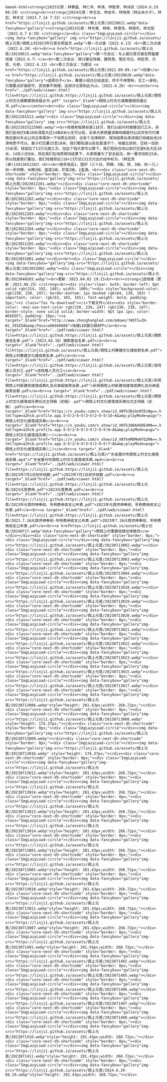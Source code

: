 `Gmeek-html<strong>💠2025元首：林攀盛、林仁丰、林清、林胜贤、林诗武（2024.6.29 08:29）</strong><br><strong>💠2024元首：林文龙、林友华、林晓雨（林业余大子）、林宏、林东文（2023.7.14 7:32）</strong><br><a href="https://linji1.github.io/assets/倜上元首/20220621.webp"data-fancybox="gallery"><strong>💠2023元首：林东葵、林继、林港浩、林俊杰、林文挺（2022.6.7 6:39）</strong></a><div class="ImgLazyLoad-circle"></div><img data-fancybox="gallery" img-src="https://linji1.github.io/assets/倜上元首/倜傥上村2023年元首合照留念.webp">第一次点香（2022.6.13）<br>第二次点香（2022.6.26）<br><br><a href="https://linji1.github.io/assets/倜上元首/20220613.webp"data-fancybox="gallery">第一次会议：与上届元首交接及预备建戏楼（2022.6.7）</a><br>第二次会议：商讨建设戏楼，建筑商，管区书记，林宏贤，元首，元老。（2022.6.13）<br>第三次会议：为建设 <a href="https://linji1.github.io/assets/倜上元首/2022.09.09.rar">戏楼</a> <a href="https://linji1.github.io/assets/倜上元首/20220626.webp"data-fancybox="gallery">选择日子</a>，筹建小组也已经选定，终于不用管帐，无工一身轻。只需要点好香即可，其他事不用理。这部分记录到此为止。（2022.6.26）<br><center><a href="../pdf/web/viewer.html?file=https://linji1.github.https://linji1.github.io/assets/倜上元首/倜傥上村文化楼筹建捐资倡议书.pdf" target="_blank">倜傥上村文化楼筹建捐资倡议书.pdf</a></center><br><div class="ImgLazyLoad-circle"></div><img data-fancybox="gallery" img-src="https://linji1.github.io/assets/倜上元首/2022101513.webp"><div class="ImgLazyLoad-circle"></div><img data-fancybox="gallery" img-src="https://linji1.github.io/assets/倜上元首/20221025223905.webp"><br>戏楼老板竟标是118万，我们以前问村做建设们工头，讲我们处地打6条10米深度大庄14条8米小庄可以啦，后来大家商量讲做戏楼是村以后世世代代事情还是叫专业公司过来探测一下地质比较好，也有个法律保护，探测结果出来讲我们戏楼处地10深地质不可以，最少打庄要15至18米，我们都知道以前处是溏子个，地基比较软，庄统一加到15米深，钱就加了13万元施工方，加这个钱大家可以算下，我们招标合同以前打庄是6支大庄10米，14支小庄8米，现在我们在地质探测结果下，大家商量为了安全起见，统一要求加到15米，所以钱是我们要出，我们戏楼现在118+13万总131元付出价给中标方。（林宏贤(弟)13413652282）<br><br>做年用品1，围炉（三十日，冞粺，3碗。饼，3碗。肉一刀。）初一早供粺，米粺2碗，盘菜2碗，芹菜2碗，2盅酒。<br><div class="core-next-dh-shortcode" style="border: 0px;"><div class="ImgLazyLoad-circle"></div><img data-fancybox="gallery"img-src="https://linji1.github.io/assets/倜上元首/2023012201.webp"></div><div class="core-next-dh-shortcode" style="border: 0px;"><div class="ImgLazyLoad-circle"></div><img data-fancybox="gallery"img-src="https://linji1.github.io/assets/倜上元首/2023012202.webp"></div><div class="core-next-dh-shortcode" style="border: 0px;"><div class="ImgLazyLoad-circle"></div><img data-fancybox="gallery"img-src="https://linji1.github.io/assets/倜上元首/2023012203.webp"></div><div class="core-next-dh-shortcode" style="border: 0px;"><div class="ImgLazyLoad-circle"></div><img data-fancybox="gallery"img-src="https://linji1.github.io/assets/倜上元首/2023012204.webp"></div><div class="core-next-dh-shortcode" style="border: 0px;"><div class="ImgLazyLoad-circle"></div><img data-fancybox="gallery"img-src="https://linji1.github.io/assets/倜上元首/2023012205.webp"></div><div class="core-next-dh-shortcode" style="border: 0px;"><div class="ImgLazyLoad-circle"></div><img data-fancybox="gallery"img-src="https://linji1.github.io/assets/倜上元首/2023031001.webp"></div><br><div class="ImgLazyLoad-circle"></div><img data-fancybox="gallery"img-src="https://linji1.github.io/assets/倜上元首/2023031002.webp"><div class="ImgLazyLoad-circle"></div><img data-fancybox="gallery"img-src="https://linji1.github.io/assets/倜上元首/2023040203.webp"><br>更新：2023.04.02 19:21<br><br><strong>💠进戏楼（更新：2023.06.25）</strong><br><div style="clear: both; border-left: 0pt solid rgb(214, 192, 148); width: 100%;"><div style="background-color: rgb(230, 238, 247); border-bottom: 1px dashed rgb(64, 138, 183) ! important; color: rgb(63, 103, 165); font-weight: bold; padding: 5px;"><i class="fas fa-download"></i>下载文件</div><div style="border-color: -moz-use-text-color rgb(230, 238, 247) rgb(230, 238, 247); border-style: none solid solid; border-width: 0pt 1px 1px; color: #E6EEF7; padding: 10px;"><a target="_blank"href="http://www.zhonghangled.com/mdown/?WIFI=ZH-W1_391E5A&amp;Pass=a66668888">戏楼LED展示屏APP</a><br><a target="_blank"href="../pdf/web/viewer.html?file=https://linji1.github.https://linji1.github.io/assets/倜上元首/捐款接龙名单.pdf">（2023.04.18）捐款接龙名单.pdf</a><br><a target="_blank"href="../pdf/web/viewer.html?filhttps://linji1.github.io/assets/倜上元首/倜傥上村筹建文化楼收款名单.pdf">倜傥上村筹建文化楼收款名单.pdf</a><br><a target="_blank"href="../pdf/web/viewer.html?file=https://linji1.github.https://linji1.github.io/assets/倜上元首/进戏楼人员分工.pdf">进戏楼人员分工</a><br><a target="_blank"href="../pdf/web/viewer.html?file=https://linji1.github.https://linji1.github.io/assets/倜上元首/庆祝倜傥上村新建戏楼落成典礼及兄弟姐妹聚会歌.pdf">庆祝倜傥上村新建戏楼落成典礼及兄弟姐妹聚会歌.pdf</a><br><a target="_blank"href="../pdf/web/viewer.html?file=https://linji1.github.https://linji1.github.io/assets/倜上元首/倜傥上村文化楼落成庆典仪式主持稿（初稿）.pdf">倜傥上村文化楼落成庆典仪式主持稿（初稿）.pdf</a><br><a target="_blank"href="https://v.youku.com/v_show/id_XNTk3NjQxNTExNg==.html?spm=a2hcb.profile.app.5~5!2~5~5!3~5!2~5~5!16~A&amp;playMode=pugv">倜傥上村文化楼落成庆典</a><br><a target="_blank"href="https://v.youku.com/v_show/id_XNTk3ODA4ODE4MA==.html?spm=a2hcb.profile.app.5~5!2~5~5!3~5!2~5~5!8~A&amp;playMode=pugv">倜傥上村文化楼落成庆典(一)</a><br><a target="_blank"href="https://v.youku.com/v_show/id_XNTk4MDMwNTQ2MA==.html?spm=a2hcb.profile.app.5~5!2~5~5!3~5!2~5~5!7~A&amp;playMode=pugv">倜傥上村文化楼落成庆典(二)</a><br><a target="_blank" href="https://linji1.github.io/assets/倜上元首/广东省雷州市倜傥上村文化楼落成庆典.mp4">广东省雷州市倜傥上村文化楼落成庆典.mp4</a><br><a target="_blank"href="../pdf/web/viewer.html?file=https://linji1.github.https://linji1.github.io/assets/倜上元首/2023年7月1日初步结数.pdf">2023年7月1日初步结数.pdf</a><br><a target="_blank"href="../pdf/web/viewer.html?file=https://linji1.github.https://linji1.github.io/assets/倜上元首/2023元首费用.pdf">2023元首费用.pdf</a><br><a target="_blank"href="../pdf/web/viewer.html?file=https://linji1.github.https://linji1.github.io/assets/倜上元首/2023年元首供神奉祀、年例费用收支公布表.pdf">2023年元首供神奉祀、年例费用收支公布表.pdf</a><br><a target="_blank"href="../pdf/web/viewer.html?file=https://linji1.github.https://linji1.github.io/assets/倜上元首/2023.7.16元首供神奉祀-年例费用收支公布表.pdf">2023年7.16元首供神奉祀、年例费用收支公布表.pdf</a><br><a hrefhttps://linji1.github.io/assets/倜上元首/20240717.webp"data-fancybox="gallery">倜傥上村重建戏楼总体数目</a></div></div><div class="core-next-dh-shortcode" style="border: 0px;"><div class="ImgLazyLoad-circle"></div><img data-fancybox="gallery"img-src="https://linji1.github.io/assets/倜上元首/20230713002.webp"></div><div class="core-next-dh-shortcode" style="border: 0px;"><div class="ImgLazyLoad-circle"></div><img data-fancybox="gallery"img-src="https://linji1.github.io/assets/倜上元首/20230713003.webp"></div><div class="core-next-dh-shortcode" style="border: 0px;"><div class="ImgLazyLoad-circle"></div><img data-fancybox="gallery"img-src="https://linji1.github.io/assets/倜上元首/20230713004.webp"></div><div class="core-next-dh-shortcode" style="border: 0px;"><div class="ImgLazyLoad-circle"></div><img data-fancybox="gallery"img-src="https://linji1.github.io/assets/倜上元首/20230713018.webp"></div><div class="core-next-dh-shortcode" style="border: 0px;"><div class="ImgLazyLoad-circle"></div><img data-fancybox="gallery"img-src="https://linji1.github.io/assets/倜上元首/20230713019.webp"></div><div class="core-next-dh-shortcode" style="border: 0px;"><div class="ImgLazyLoad-circle"></div><img data-fancybox="gallery"img-src="https://linji1.github.io/assets/倜上元首/20230713020.webp"></div><div class="core-next-dh-shortcode" style="border: 0px;"><div class="ImgLazyLoad-circle"></div><img data-fancybox="gallery"img-src="https://linji1.github.io/assets/倜上元首/20230713021.webp"></div><div class="core-next-dh-shortcode" style="border: 0px;"><div class="ImgLazyLoad-circle"></div><img data-fancybox="gallery"img-src="https://linji1.github.io/assets/倜上元首/20230713022.webp"></div><div class="core-next-dh-shortcode" style="border: 0px;"><div class="ImgLazyLoad-circle"></div><img data-fancybox="gallery"img-src="https://linji1.github.io/assets/倜上元首/20230713023.webp"></div><div class="core-next-dh-shortcode" style="border: 0px;"><div class="ImgLazyLoad-circle"></div><img data-fancybox="gallery"img-src="https://linji1.github.io/assets/倜上元首/20230713015.webp"></div><div class="core-next-dh-shortcode" style="border: 0px;"><div class="ImgLazyLoad-circle"></div><img data-fancybox="gallery"img-src="https://linji1.github.io/assets/倜上元首/20230713017.webp"></div><div class="core-next-dh-shortcode" style="border: 0px;"><div class="ImgLazyLoad-circle"></div><img data-fancybox="gallery"img-src="https://linji1.github.io/assets/倜上元首/20230713006.webp"style="height: 201.43px;width: 268.72px;"></div><div class="core-next-dh-shortcode" style="border: 0px;"><div class="ImgLazyLoad-circle"></div><img data-fancybox="gallery"img-src="https://linji1.github.io/assets/倜上元首/20230713008.webp" style="height: 174.37px;"></div><div class="core-next-dh-shortcode" style="border: 0px;"><div class="ImgLazyLoad-circle"></div><img data-fancybox="gallery"img-src="https://linji1.github.io/assets/倜上元首/20230713009.webp"></div><div class="core-next-dh-shortcode" style="border: 0px;"><div class="ImgLazyLoad-circle"></div><img data-fancybox="gallery"img-src="https://linji1.github.io/assets/倜上元首/20230713016.webp" style="height: 174.37px;"></div><div class="core-next-dh-shortcode" style="border: 0px;"><div class="ImgLazyLoad-circle"></div><img data-fancybox="gallery"img-src="https://linji1.github.io/assets/倜上元首/20230713012.webp"style="height: 201.43px;width: 268.72px;"></div><div class="core-next-dh-shortcode" style="border: 0px;"><div class="ImgLazyLoad-circle"></div><img data-fancybox="gallery"img-src="https://linji1.github.io/assets/倜上元首/20230713024.webp"style="height: 201.43px;width: 268.72px;"></div><div class="core-next-dh-shortcode" style="border: 0px;"><div class="ImgLazyLoad-circle"></div><img data-fancybox="gallery"img-src="https://linji1.github.io/assets/倜上元首/20230713013.webp"style="height: 201.43px;width: 268.72px;"></div><div class="core-next-dh-shortcode" style="border: 0px;"><div class="ImgLazyLoad-circle"></div><img data-fancybox="gallery"img-src="https://linji1.github.io/assets/倜上元首/20230713014.webp"style="height: 201.43px;width: 268.72px;"></div><div class="core-next-dh-shortcode" style="border: 0px;"><div class="ImgLazyLoad-circle"></div><img data-fancybox="gallery"img-src="https://linji1.github.io/assets/倜上元首/20230713001.webp"style="height: 201.43px;width: 268.72px;"></div><div class="core-next-dh-shortcode" style="border: 0px;"><div class="ImgLazyLoad-circle"></div><img data-fancybox="gallery"img-src="https://linji1.github.io/assets/倜上元首/20230713005.webp"style="height: 201.43px;width: 268.72px;"></div><div class="core-next-dh-shortcode" style="border: 0px;"><div class="ImgLazyLoad-circle"></div><img data-fancybox="gallery"img-src="https://linji1.github.io/assets/倜上元首/20230713010.webp"style="height: 201.43px;width: 268.72px;"></div><div class="core-next-dh-shortcode" style="border: 0px;"><div class="ImgLazyLoad-circle"></div><img data-fancybox="gallery"img-src="https://linji1.github.io/assets/倜上元首/20230713011.webp"style="height: 201.43px;width: 268.72px;"></div><div class="core-next-dh-shortcode" style="border: 0px;"><div class="ImgLazyLoad-circle"></div><img data-fancybox="gallery"img-src="https://linji1.github.io/assets/倜上元首/20230713007.webp"style="height: 201.43px;width: 268.72px;"></div><div class="core-next-dh-shortcode" style="border: 0px;"><div class="ImgLazyLoad-circle"></div><img data-fancybox="gallery"img-src="https://linji1.github.io/assets/倜上元首/2023071401.webp"style="height: 201.54px;width: 268.72px;"></div><div class="core-next-dh-shortcode" style="border: 0px;"><div class="ImgLazyLoad-circle"></div><img data-fancybox="gallery"img-src="https://linji1.github.io/assets/倜上元首/2023071402.webp"></div><div class="core-next-dh-shortcode" style="border: 0px;"><div class="ImgLazyLoad-circle"></div><img data-fancybox="gallery"img-src="https://linji1.github.io/assets/倜上元首/2023071405.webp"></div><div class="core-next-dh-shortcode" style="border: 0px;"><div class="ImgLazyLoad-circle"></div><img data-fancybox="gallery"img-src="https://linji1.github.io/assets/倜上元首/2023071406.webp"></div><div class="core-next-dh-shortcode" style="border: 0px;"><div class="ImgLazyLoad-circle"></div><img data-fancybox="gallery"img-src="https://linji1.github.io/assets/倜上元首/2023071407.webp"></div><div class="core-next-dh-shortcode" style="border: 0px;"><div class="ImgLazyLoad-circle"></div><img data-fancybox="gallery"img-src="https://linji1.github.io/assets/倜上元首/2023071408.webp"></div><div class="core-next-dh-shortcode" style="border: 0px;"><div class="ImgLazyLoad-circle"></div><img data-fancybox="gallery"img-src="https://linji1.github.io/assets/倜上元首/2023071410.webp"style="height: 201.43px;width: 268.72px;"></div><div class="core-next-dh-shortcode" style="border: 0px;"><div class="ImgLazyLoad-circle"></div><img data-fancybox="gallery"img-src="https://linji1.github.io/assets/倜上元首/2023071411.webp"style="height: 201.43px;width: 268.72px;"></div><div class="core-next-dh-shortcode" style="border: 0px;"><div class="ImgLazyLoad-circle"></div><img data-fancybox="gallery"img-src="https://linji1.github.io/assets/倜上元首/2024.6.29-08.29.webp"style="height: 201.43px;width: 268.72px;"></div>`